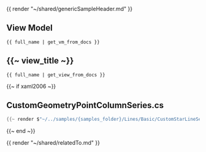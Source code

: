 {{ render "~/shared/genericSampleHeader.md" }}

## View Model

```
{{ full_name | get_vm_from_docs }}
```

## {{~ view_title ~}}

```
{{ full_name | get_view_from_docs }}
```

{{~ if xaml2006 ~}}
## CustomGeometryPointColumnSeries.cs

```csharp
{{~ render $"~/../samples/{samples_folder}/Lines/Basic/CustomStarLineSeries.cs" ~}}
```
{{~ end ~}}

{{ render "~/shared/relatedTo.md" }}
